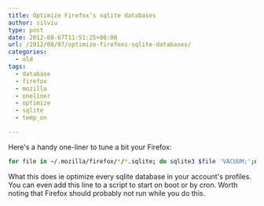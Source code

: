 ```yaml
---
title: Optimize Firefox’s sqlite databases
author: silviu
type: post
date: 2012-08-07T11:51:25+00:00
url: /2012/08/07/optimize-firefoxs-sqlite-databases/
categories:
  - old
tags:
  - database
  - firefox
  - mozilla
  - oneliner
  - optimize
  - sqlite
  - temp_on

---
```


Here's a handy one-liner to tune a bit your Firefox:

```bash
for file in ~/.mozilla/firefox/*/*.sqlite; do sqlite3 $file 'VACUUM;';done
```

What this does ie optimize every sqlite database in your account's profiles. You can even add this line to a script to start on boot or by cron. Worth noting that Firefox should probably not run while you do this.